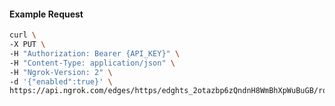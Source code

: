<!-- Code generated for API Clients. DO NOT EDIT. -->

#### Example Request

```bash
curl \
-X PUT \
-H "Authorization: Bearer {API_KEY}" \
-H "Content-Type: application/json" \
-H "Ngrok-Version: 2" \
-d '{"enabled":true}' \
https://api.ngrok.com/edges/https/edghts_2otazbp6zQndnH8WmBhXpWuBuGB/routes/edghtsrt_2otazZ3CYgIfeZWlSgCcqZanPTP/compression
```
